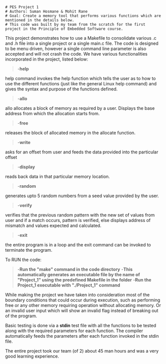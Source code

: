 ```
# PES Project 1
# Authors: Suman Hosmane & Mohit Rane
# Goal: Create a memory tool that performs various functions which are mentioned in the details below.
# This code was built by my team from the scratch for the first project in the Principle of Embedded Software course.
```

This project demonstrates how to use a Makefile to consolidate various .c and .h file into a single project or a single main.c file.
The code is designed to be menu driven, however a single command line parameter is also accepted and will not crash the code.
We have various functionalities incorporated in the project, listed below:

>-**help**

help command invokes the help function which tells the user as to how to use the different functions (just like the general Linux help command) and gives the syntax and purpose of the functions defined.

>-**allo**

allo allocates a block of memory as required by a user. Displays the base address from which the allocation starts from.

>-**free**

releases the block of allocated memory in the allocate function.

>-**write**

asks for an offset from user and feeds the data provided into the particular offset

>-**display**

reads back data in that particular memory location.

>-**random**

generates upto 5 random numbers from a seed value provided by the user.

>-**verify**

verifies that the previous random pattern with the new set of values from user and if a match occurs, pattern is verified, else displays address of mismatch and values expected and calculated.

>-**exit**

the entire program is in a loop and the exit command can be invoked to terminate the program.

To RUN the code:
>-**Run the "make" command in the code directory**
>-**This automatically generates an executable file by the name of "Project_1" using the predefined Makefile in the folder**
>-**Run the Project_1 executable with "./Project_1" command** 

While making the project we have taken into consideration most of the boundary conditions that could occur during execution, such as performing free or any other memory requiring operation without allocating memory.
Or an invalid user input which will show an invalid flag instead of breaking out of the program.

Basic testing is done via a **stdin** test file with all the functions to be tested along with the required parameters for each function. The compiler automatically feeds the parameters after each function invoked in the stdin file.

The entire project took our team (of 2) about 45 man hours and was a very good learning experience.

